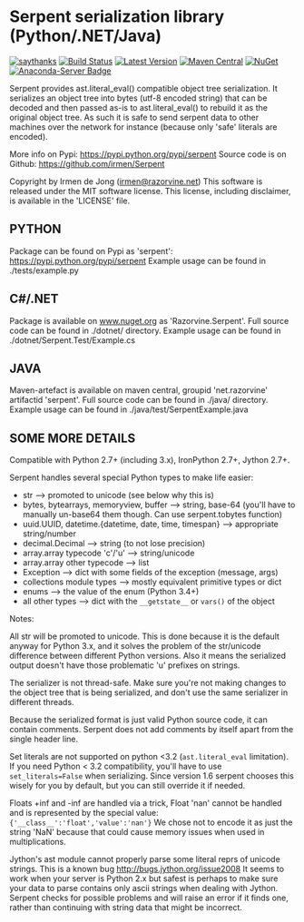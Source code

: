 Serpent serialization library (Python/.NET/Java)
================================================

[![saythanks](https://img.shields.io/badge/say-thanks-ff69b4.svg)](https://saythanks.io/to/irmen)
[![Build Status](https://travis-ci.org/irmen/Serpent.svg?branch=master)](https://travis-ci.org/irmen/Serpent)
[![Latest Version](https://img.shields.io/pypi/v/Serpent.svg)](https://pypi.python.org/pypi/Serpent/)
[![Maven Central](https://img.shields.io/maven-central/v/net.razorvine/serpent.svg)](http://search.maven.org/#search|ga|1|g%3A%22net.razorvine%22%20AND%20a%3A%22serpent%22)
[![NuGet](https://img.shields.io/nuget/v/Razorvine.Serpent.svg)](https://www.nuget.org/packages/Razorvine.Serpent/)
[![Anaconda-Server Badge](https://anaconda.org/conda-forge/serpent/badges/version.svg)](https://anaconda.org/conda-forge/serpent)

Serpent provides ast.literal_eval() compatible object tree serialization.
It serializes an object tree into bytes (utf-8 encoded string) that can be decoded and then
passed as-is to ast.literal_eval() to rebuild it as the original object tree.
As such it is safe to send serpent data to other machines over the network for instance
(because only 'safe' literals are encoded).

More info on Pypi: https://pypi.python.org/pypi/serpent
Source code is on Github: https://github.com/irmen/Serpent

Copyright by Irmen de Jong (irmen@razorvine.net)
This software is released under the MIT software license.
This license, including disclaimer, is available in the 'LICENSE' file.


PYTHON
------
Package can be found on Pypi as 'serpent': https://pypi.python.org/pypi/serpent
Example usage can be found in ./tests/example.py


C#/.NET
-------
Package is available on www.nuget.org as 'Razorvine.Serpent'.
Full source code can be found in ./dotnet/ directory.
Example usage can be found in ./dotnet/Serpent.Test/Example.cs


JAVA
----
Maven-artefact is available on maven central, groupid 'net.razorvine' artifactid 'serpent'.
Full source code can be found in ./java/ directory.
Example usage can be found in ./java/test/SerpentExample.java


SOME MORE DETAILS
-----------------
Compatible with Python 2.7+ (including 3.x), IronPython 2.7+, Jython 2.7+.

Serpent handles several special Python types to make life easier:

 - str  --> promoted to unicode (see below why this is)
 - bytes, bytearrays, memoryview, buffer  --> string, base-64
   (you'll have to manually un-base64 them though. Can use serpent.tobytes function)
 - uuid.UUID, datetime.{datetime, date, time, timespan}  --> appropriate string/number
 - decimal.Decimal  --> string (to not lose precision)
 - array.array typecode 'c'/'u' --> string/unicode
 - array.array other typecode --> list
 - Exception  --> dict with some fields of the exception (message, args)
 - collections module types  --> mostly equivalent primitive types or dict
 - enums --> the value of the enum (Python 3.4+)
 - all other types  --> dict with the ``__getstate__`` or ``vars()`` of the object

Notes:

All str will be promoted to unicode. This is done because it is the
default anyway for Python 3.x, and it solves the problem of the str/unicode
difference between different Python versions. Also it means the serialized
output doesn't have those problematic 'u' prefixes on strings.

The serializer is not thread-safe. Make sure you're not making changes
to the object tree that is being serialized, and don't use the same
serializer in different threads.

Because the serialized format is just valid Python source code, it can
contain comments. Serpent does not add comments by itself apart from the
single header line.

Set literals are not supported on python <3.2 (``ast.literal_eval``
limitation). If you need Python < 3.2 compatibility, you'll have to use
``set_literals=False`` when serializing. Since version 1.6 serpent chooses
this wisely for you by default, but you can still override it if needed.

Floats +inf and -inf are handled via a trick, Float 'nan' cannot be handled
and is represented by the special value:  ``{'__class__':'float','value':'nan'}``
We chose not to encode it as just the string 'NaN' because that could cause
memory issues when used in multiplications.

Jython's ast module cannot properly parse some literal reprs of unicode strings.
This is a known bug http://bugs.jython.org/issue2008
It seems to work when your server is Python 2.x but safest is perhaps to make
sure your data to parse contains only ascii strings when dealing with Jython.
Serpent checks for possible problems and will raise an error if it finds one,
rather than continuing with string data that might be incorrect.
